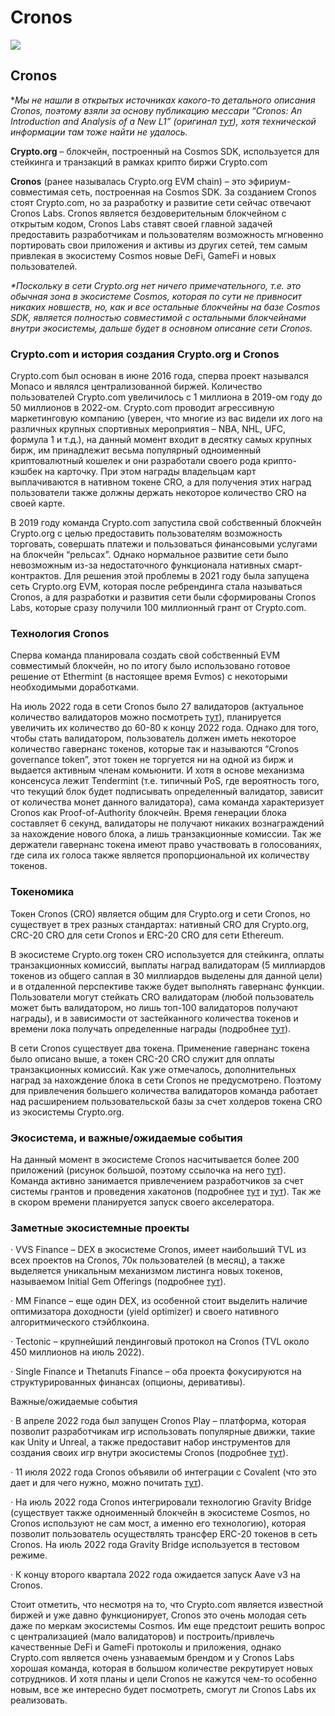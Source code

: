 # Cronos

![](https://img1.teletype.in/files/c4/1c/c41c6fa0-b808-46bc-8dab-cce24266b892.png)

## Cronos <a href="#lint" id="lint"></a>

\*_Мы не нашли в открытых источниках какого-то детального описания Cronos, поэтому взяли за основу публикацию мессари “Cronos: An Introduction and Analysis of a New L1” (оригинал_ [_тут_](https://messari.io/article/cronos-an-introduction-and-analysis-of-a-new-l1?referrer=list-view)_), хотя технической информации там тоже найти не удалось._

**Crypto.org** – блокчейн, построенный на Cosmos SDK, используется для стейкинга и транзакций в рамках крипто биржи Crypto.com

**Cronos** (ранее называлась Crypto.org EVM chain) – это эфириум-совместимая сеть, построенная на Cosmos SDK. За созданием Cronos стоят Crypto.com, но за разработку и развитие сети сейчас отвечают Cronos Labs. Cronos является бездоверительным блокчейном с открытым кодом, Cronos Labs ставят своей главной задачей предоставить разработчикам и пользователям возможность мгновенно портировать свои приложения и активы из других сетей, тем самым привлекая в экосистему Cosmos новые DeFi, GameFi и новых пользователей.

_\*Поскольку в сети Crypto.org нет ничего примечательного, т.е. это обычная зона в экосистеме Cosmos, которая по сути не привносит никаких новшеств, но, как и все остальные блокчейны на базе Cosmos SDK, является полностью совместимой с остальными блокчейнами внутри экосистемы, дальше будет в основном описание сети Cronos._

### **Crypto.com и история создания Crypto.org и Cronos**

Crypto.com был основан в июне 2016 года, сперва проект назывался Monaco и являлся централизованной биржей. Количество пользователей Crypto.com увеличилось с 1 миллиона в 2019-ом году до 50 миллионов в 2022-ом. Crypto.com проводит агрессивную маркетинговую компанию (уверен, что многие из вас видели их лого на различных крупных спортивных мероприятия – NBA, NHL, UFC, формула 1 и т.д.), на данный момент входит в десятку самых крупных бирж, им принадлежит весьма популярный одноименный криптовалютный кошелек и они разработали своего рода крипто-кэшбек на карточку. При этом награды владельцам карт выплачиваются в нативном токене CRO, а для получения этих наград пользователи также должны держать некоторое количество CRO на своей карте.

В 2019 году команда Crypto.com запустила свой собственный блокчейн Crypto.org с целью предоставить пользователям возможность торговать, совершать платежи и пользоваться финансовыми услугами на блокчейн “рельсах”. Однако нормальное развитие сети было невозможным из-за недостаточного функционала нативных смарт-контрактов. Для решения этой проблемы в 2021 году была запущена сеть Crypto.org EVM, которая после ребрендинга стала называться Cronos, а для разработки и развития сети были сформированы Cronos Labs, которые сразу получили 100 миллионный грант от Crypto.com.

### **Технология Cronos**

Сперва команда планировала создать свой собственный EVM совместимый блокчейн, но по итогу было использовано готовое решение от Ethermint (в настоящее время Evmos) с некоторыми необходимыми доработками.

На июль 2022 года в сети Cronos было 27 валидаторов (актуальное количество валидаторов можно посмотреть [тут](https://cronoscan.com/stat/miner/2?range=7\&blocktype=blocks)), планируется увеличить их количество до 60-80 к концу 2022 года. Однако для того, чтобы стать валидатором, пользователь должен иметь некоторое количество гавернанс токенов, которые так и называются “Cronos governance token”, этот токен не торгуется ни на одной из бирж и выдается активным членам комьюнити. И хотя в основе механизма консенсуса лежит Tendermint (т.е. типичный PoS, где вероятность того, что текущий блок будет подписывать определенный валидатор, зависит от количества монет данного валидатора), сама команда характеризует Cronos как Proof-of-Authority блокчейн. Время генерации блока составляет 6 секунд, валидаторы не получают никаких вознаграждений за нахождение нового блока, а лишь транзакционные комиссии. Так же держатели гавернанс токена имеют право участвовать в голосованиях, где сила их голоса также является пропорциональной их количеству токенов.

### **Токеномика**

Токен Cronos (CRO) является общим для Crypto.org и сети Cronos, но существует в трех разных стандартах: нативный CRO для Crypto.org, CRC-20 CRO для сети Cronos и ERC-20 CRO для сети Ethereum.

В экосистеме Crypto.org токен CRO используется для стейкинга, оплаты транзакционных комиссий, выплаты наград валидаторам (5 миллиардов токенов из общего саплая в 30 миллиардов выделены для данной цели) и в отдаленной перспективе также будет выполнять гавернанс функции. Пользователи могут стейкать CRO валидаторам (любой пользователь может быть валидатором, но лишь топ-100 валидаторов получают награды), и в зависимости от застейканного количества токенов и времени лока получать определенные награды (подробнее [тут](https://crypto.com/earn)).

В сети Cronos существует два токена. Применение гавернанс токена было описано выше, а токен CRC-20 CRO служит для оплаты транзакционных комиссий. Как уже отмечалось, дополнительных наград за нахождение блока в сети Cronos не предусмотрено. Поэтому для привлечения большего количества валидаторов команда работает над расширением пользовательской базы за счет холдеров токена CRO из экосистемы Crypto.org.

### **Экосистема, и важные/ожидаемые события**

На данный момент в экосистеме Cronos насчитывается более 200 приложений (рисунок большой, поэтому ссылочка на него [тут](https://twitter.com/NewsCronos/status/1524554990454546432/photo/1)). Команда активно занимается привлечением разработчиков за счет системы грантов и проведения хакатонов (подробнее [тут](https://medium.com/cronos-chain/cronos-ecosystem-grants-7a4a2de3b721) и [тут](https://hidorahacks.medium.com/cronos-hackathon-application-guide-up-to-500k-prize-pool-workshops-and-more-ed8d5c8f9dcc)). Так же в скором времени планируется запуск своего акселератора.

### **Заметные экосистемные проекты**

· VVS Finance – DEX в экосистеме Cronos, имеет наибольший TVL из всех проектов на Cronos, 70к пользователей (в месяц), а также выделяется уникальным механизмом листинга новых токенов, называемом Initial Gem Offerings (подробнее [тут](https://medium.com/vvs-finance/introducing-vvs-initial-gem-offering-7802bc9aa383)).

· MM Finance – еще один DEX, из особенной стоит выделить наличие оптимизатора доходности (yield optimizer) и своего нативного алгоритмического стэйблкоина.

· Tectonic – крупнейший лендинговый протокол на Cronos (TVL около 450 миллионов на июль 2022).

· Single Finance и Thetanuts Finance – оба проекта фокусируются на структурированных финансах (опционы, деривативы).

Важные/ожидаемые события

· В апреле 2022 года был запущен Cronos Play – платформа, которая позволит разработчикам игр использовать популярные движки, такие как Unity и Unreal, а также предоставит набор инструментов для создания своих игр внутри экосистемы Cronos (подробнее [тут](https://medium.com/cronos-chain/cronos-announces-cronos-play-and-its-first-integration-with-chainsafe-gaming-sdk-523fdbc28d7)).

· 11 июля 2022 года Cronos объявили об интеграции с Covalent (что это дает и для чего нужно, можно почитать [тут](https://medium.com/cronos-chain/covalent-integrates-with-cronos-blockchain-to-ease-data-access-for-developers-data-analysts-and-32879a424918)).

· На июль 2022 года Cronos интегрировали технологию Gravity Bridge (существует также одноименный блокчейн в экосистеме Cosmos, но Cronos используют не сам мост, а именно его технологию), которая позволит пользователь осуществлять трансфер ERC-20 токенов в сеть Cronos. На июль 2022 года Gravity Bridge используется в тестовом режиме.

· К концу второго квартала 2022 года ожидается запуск Aave v3 на Cronos.

Стоит отметить, что несмотря на то, что Crypto.com является известной биржей и уже давно функционирует, Cronos это очень молодая сеть даже по меркам экосистемы Cosmos. Им еще предстоит решить вопрос с централизацией (мало валидаторов) и построить/привлечь качественные DeFi и GameFi протоколы и приложения, однако Crypto.com является очень узнаваемым брендом и у Cronos Labs хорошая команда, которая в большом количестве рекрутирует новых сотрудников. И хотя планы и цели Cronos не кажутся чем-то особенно новым, все же интересно будет посмотреть, смогут ли Cronos Labs их реализовать.
